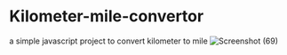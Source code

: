 # Kilometer-mile-convertor
a simple javascript project to convert kilometer to mile
![Screenshot (69)](https://github.com/Saniyakhan7543/Kilometer-mile-convertor/assets/133801644/64b75479-7511-4c1e-b0a9-42f555054bed)
